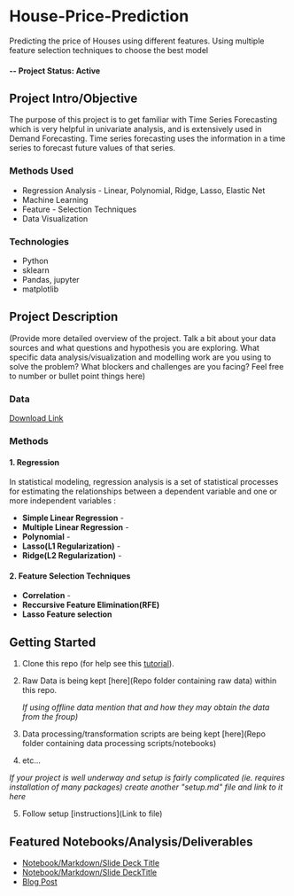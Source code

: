 # House-Price-Prediction
Predicting the price of Houses using different features. Using multiple feature selection techniques to choose the best model

#### -- Project Status: Active

## Project Intro/Objective
The purpose of this project is to get familiar with Time Series Forecasting which is very helpful in univariate analysis, and is extensively used in Demand Forecasting. Time series forecasting uses the information in a time series to forecast future values of that series.

### Methods Used
* Regression Analysis - Linear, Polynomial, Ridge, Lasso, Elastic Net
* Machine Learning
* Feature - Selection Techniques
* Data Visualization

### Technologies
* Python
* sklearn
* Pandas, jupyter
* matplotlib

## Project Description
(Provide more detailed overview of the project.  Talk a bit about your data sources and what questions and hypothesis you are exploring. What specific data analysis/visualization and modelling work are you using to solve the problem? What blockers and challenges are you facing?  Feel free to number or bullet point things here)

### Data

<a href='https://fred.stlouisfed.org/series/IPN31152N'>Download Link</a>

### Methods

#### 1. Regression 

In statistical modeling, regression analysis is a set of statistical processes for estimating the relationships between a dependent variable and one or more independent variables :

* <strong>Simple Linear Regression</strong> - 
* <strong>Multiple Linear Regression</strong> - 
* <strong>Polynomial</strong> -
* <strong>Lasso(L1 Regularization)</strong> - 
* <strong>Ridge(L2 Regularization)</strong> - 


#### 2. Feature Selection Techniques

* <strong>Correlation</strong> - 
* <strong>Reccursive Feature Elimination(RFE)</strong>
* <strong>Lasso Feature selection</strong>

## Getting Started

1. Clone this repo (for help see this [tutorial](https://help.github.com/articles/cloning-a-repository/)).
2. Raw Data is being kept [here](Repo folder containing raw data) within this repo.

    *If using offline data mention that and how they may obtain the data from the froup)*
    
3. Data processing/transformation scripts are being kept [here](Repo folder containing data processing scripts/notebooks)
4. etc...

*If your project is well underway and setup is fairly complicated (ie. requires installation of many packages) create another "setup.md" file and link to it here*  

5. Follow setup [instructions](Link to file)

## Featured Notebooks/Analysis/Deliverables
* [Notebook/Markdown/Slide Deck Title](link)
* [Notebook/Markdown/Slide DeckTitle](link)
* [Blog Post](link)
